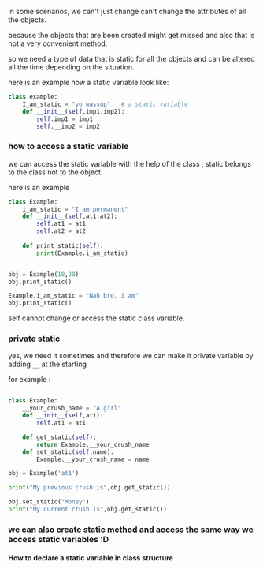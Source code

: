 in some scenarios, we can't just change can't change the attributes of all the objects. 

because the objects that are been created might get missed and also that is not a very convenient method.

so we need a type of data that is static for all the objects and can be altered all the time depending on the situation.

here is an example how a static variable look like:

```python 
class example:
	I_am_static = "yo wassup"   # a static variable 
	def __init__(self,imp1,imp2):
		self.imp1 = imp1
		self.__imp2 = imp2
```

### how to access a static variable 

we can access the static variable with the help of the class , static belongs to the class not to the object.

here is an example 

```python 
class Example:
	i_am_static = "I am permanent"
	def __init__(self,at1,at2):
		self.at1 = at1 
		self.at2 = at2 
	
	def print_static(self):
		print(Example.i_am_static)


obj = Example(10,20)
obj.print_static()

Example.i_am_static = "Nah bro, i am"
obj.print_static()
```

self cannot change or access the static class variable.

### private static 

yes, we need it sometimes and therefore we can make it private variable by adding  `__` at the starting 

for example :

```python 

class Example:
	__your_crush_name = "A girl"
	def __init__(self,at1):
		self.at1 = at1 

	def get_static(self):
		return Example.__your_crush_name
	def set_static(self,name):
		Example.__your_crush_name = name

obj = Example('at1')

print("My previous crush is",obj.get_static())

obj.set_static("Money")
print("My current crush is",obj.get_static())
```


### we can also create static method and access the same way we access static variables :D


#### How to declare a static variable in class structure 
